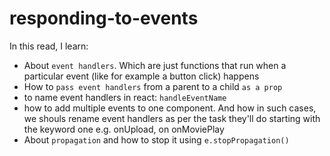# responding-to-events

In this read, I learn:

- About `event handlers`. Which are just functions that run when a particular event (like for example a button click) happens
- How to `pass event handlers` from a parent to a child `as a prop`
- to name event handlers in react: `handleEventName`
- how to add multiple events to one component. And how in such cases, we shouls rename event handlers as per the task they'll do starting with the keyword one e.g. onUpload, on onMoviePlay
- About `propagation` and how to stop it using `e.stopPropagation()`
